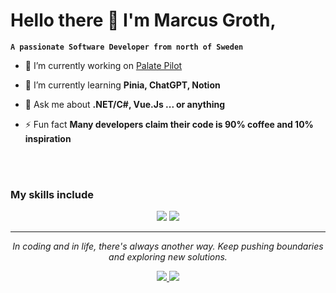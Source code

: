 <h1> Hello there 👋 I'm Marcus Groth,</h1> 

**`A passionate Software Developer from north of Sweden`**

<div>
  
  - 🔭 I’m currently working on [Palate Pilot](https://github.com/rodercode/PalatePilot)
  
  - 🌱 I’m currently learning **Pinia, ChatGPT, Notion**
  
  - 💬 Ask me about **.NET/C#, Vue.Js ... or anything**
  
  - ⚡ Fun fact **Many developers claim their code is 90% coffee and 10% inspiration**

</div>

<br/>
<br/>

### My skills include
<div align="center">
    <img src="https://skillicons.dev/icons?i=dotnet,java,javascript,python,spring,mysql" />
    <img src="https://skillicons.dev/icons?i=css,html,vue,react,tailwindcss,git" /><br>
</div>

<hr>
<p align="center">
  <i>In coding and in life, there's always another way. Keep pushing boundaries and exploring new solutions.</i>
<div align="center">
  <a target="_blank" href="www.linkedin.com/in/groth-marcus"><img src="https://img.shields.io/badge/-LinkedIn-0077B5?style=for-the-badge&logo=Linkedin&logoColor=white"></img</a>
  <a target="_blank" href="mailto:marcus.r.groth@outlook.com"><img src="https://img.shields.io/badge/-Gmail-D14836?style=for-the-badge&logo=Gmail&logoColor=white"></img></a>
</div>


